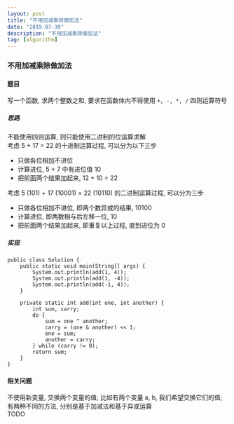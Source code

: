 ```yaml
---
layout: post
title: "不用加减乘除做加法"
date: "2019-07-30"
description: "不用加减乘除做加法"
tag: [algorithm]
---
```


### 不用加减乘除做加法

#### 题目
写一个函数, 求两个整数之和, 要求在函数体内不得使用 `+, -, *, /` 四则运算符号

##### 思路
不能使用四则运算, 则只能使用二进制的位运算求解  
考虑 5 + 17 = 22 的十进制运算过程, 可以分为以下三步
- 只做各位相加不进位
- 计算进位, 5 + 7 中有进位值 10
- 把前面两个结果加起来, 12 + 10 = 22

考虑 5 (101) + 17 (10001) = 22 (10110) 的二进制运算过程, 可以分为三步
- 只做各位相加不进位, 即两个数异或的结果, 10100
- 计算进位, 即两数相与后左移一位, 10
- 把前面两个结果加起来, 即重复以上过程, 直到进位为 0

##### 实现
```
public class Solution {
    public static void main(String[] args) {
        System.out.println(add(1, 4));
        System.out.println(add(1, -4));
        System.out.println(add(-1, 4));
    }

    private static int add(int one, int another) {
        int sum, carry;
        do {
            sum = one ^ another;
            carry = (one & another) << 1;
            one = sum;
            another = carry;
        } while (carry != 0);
        return sum;
    }
}
```

#### 相关问题
不使用新变量, 交换两个变量的值; 比如有两个变量 a, b, 我们希望交换它们的值; 有两种不同的方法, 分别是基于加减法和基于异或运算  
TODO
